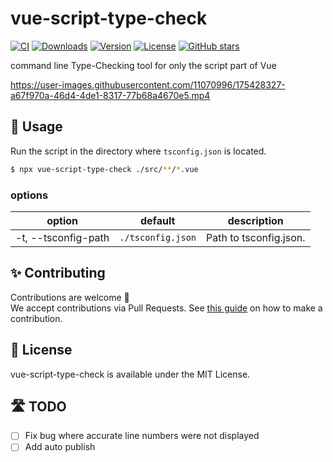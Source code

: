 # vue-script-type-check

[![CI](https://github.com/kawamataryo/vue-script-type-check/actions/workflows/ci.yml/badge.svg)](https://github.com/kawamataryo/vue-script-type-check/actions/workflows/ci.yml)
<a href="https://npmcharts.com/compare/vue-script-type-check?minimal=true"><img src="https://img.shields.io/npm/dt/vue-script-type-check.svg" alt="Downloads"></a>
<a href="https://www.npmjs.com/package/vue-script-type-check"><img src="https://img.shields.io/npm/v/vue-script-type-check.svg" alt="Version"></a>
<a href="https://www.npmjs.com/package/vue-script-type-check"><img src="https://img.shields.io/npm/l/vue-script-type-check.svg" alt="License"></a>
<a href="https://github.com/kawamataryo/vue-script-type-check" target="__blank"><img alt="GitHub stars" src="https://img.shields.io/github/stars/kawamataryo/vue-script-type-check?style=social"></a>

command line Type-Checking tool for only the script part of Vue

https://user-images.githubusercontent.com/11070996/175428327-a67f970a-46d4-4de1-8317-77b68a4670e5.mp4

## 🚀 Usage

Run the script in the directory where `tsconfig.json` is located.

```bash
$ npx vue-script-type-check ./src/**/*.vue
```

### options

| option              | default           | description            |
| ------------------- | ----------------- | ---------------------- |
| -t, --tsconfig-path | `./tsconfig.json` | Path to tsconfig.json. |

## ✨ Contributing

Contributions are welcome 🎉  
We accept contributions via Pull Requests. See [this guide](https://github.com/kawamataryo/vue-script-type-check/blob/main/CONTRIBUTING.md) on how to make a contribution.

## 📄 License

vue-script-type-check is available under the MIT License.

## 🛣️ TODO

- [ ] Fix bug where accurate line numbers were not displayed
- [ ] Add auto publish
